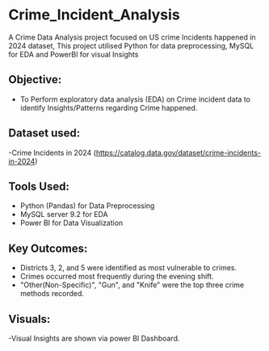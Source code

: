 # Crime_Incident_Analysis
A Crime Data Analysis project focused on US crime Incidents happened in 2024 dataset, This project utilised Python for data preprocessing, MySQL for EDA and PowerBI for visual Insights

## Objective:
- To Perform exploratory data analysis (EDA) on Crime incident data to identify Insights/Patterns regarding Crime happened.

## Dataset used:
-Crime Incidents in 2024 (https://catalog.data.gov/dataset/crime-incidents-in-2024)

## Tools Used:
- Python (Pandas) for Data Preprocessing
- MySQL server 9.2 for EDA
- Power BI for Data Visualization

## Key Outcomes:
- Districts 3, 2, and 5 were identified as most vulnerable to crimes.
- Crimes occurred most frequently during the evening shift.
- "Other(Non-Specific)", "Gun", and "Knife" were the top three crime methods recorded.

## Visuals:
-Visual Insights are shown via power BI Dashboard.
